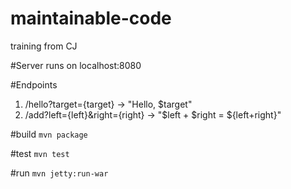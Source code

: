 # maintainable-code
training from CJ

#Server
runs on localhost:8080

#Endpoints

1. /hello?target={target} -> "Hello, $target"
2. /add?left={left}&right={right} -> "$left + $right = ${left+right}"

#build
`mvn package`

#test
`mvn test`

#run
`mvn jetty:run-war`